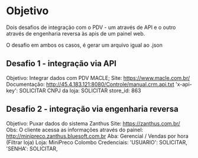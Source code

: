 # Objetivo
Dois desafios de integração com o PDV - um através de API e o outro através de engenharia reversa às apis de um painel web.

O desafio em ambos os casos, é gerar um arquivo igual ao .json



## Desafio 1 - integração via API

Objetivo: Integrar dados com PDV MACLE;
Site: https://www.macle.com.br/
Documentação: http://45.4.183.121:8080/Controle/manual.crm.api.txt
'x-api-key': SOLICITAR
CNPJ da loja: SOLICITAR
store_id: 863



## Desafio 2 - integração via engenharia reversa 
Objetivo: Puxar dados do sistema Zanthus
Site: https://zanthus.com.br/
Obs: O cliente acessa as informações através do painel: http://minipreco.zanthus.bluesoft.com.br
Aba: Gerencial / Vendas por hora (Filtrar loja)
Loja: MiniPreco Colombo
Credenciais:
'USUARIO': SOLICITAR,
'SENHA': SOLICITAR,

